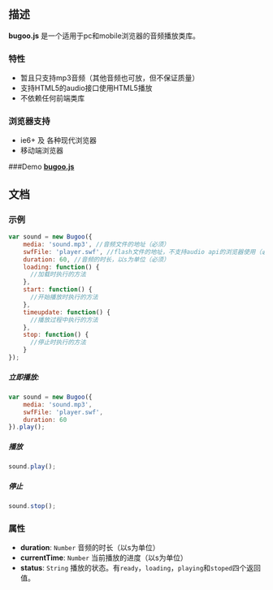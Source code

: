 ## 描述
**bugoo.js** 是一个适用于pc和mobile浏览器的音频播放类库。

### 特性
* 暂且只支持mp3音频（其他音频也可放，但不保证质量）
* 支持HTML5的audio接口使用HTML5播放
* 不依赖任何前端类库

### 浏览器支持
* ie6+ 及 各种现代浏览器
* 移动端浏览器

###Demo
[**bugoo.js**](http://laopopo.me/bugoo/index.html)

## 文档

### 示例

```javascript
var sound = new Bugoo({
    media: 'sound.mp3', //音频文件的地址（必须）
    swfFile: 'player.swf', //flash文件的地址，不支持audio api的浏览器使用（必须）
    duration: 60, //音频的时长，以s为单位（必须）
    loading: function() {
      //加载时执行的方法
    },
    start: function() {
      //开始播放时执行的方法
    },
    timeupdate: function() {
      //播放过程中执行的方法
    },
    stop: function() {
      //停止时执行的方法
    }
});
```

##### 立即播放:
```javascript
var sound = new Bugoo({
    media: 'sound.mp3',
    swfFile: 'player.swf',
    duration: 60
}).play();
```

##### 播放
```javascript
sound.play();
```
##### 停止
```javascript
sound.stop();
```

### 属性
* **duration**: `Number` 音频的时长（以s为单位）
* **currentTime**: `Number` 当前播放的进度（以s为单位）
* **status**: `String` 播放的状态。有`ready`，`loading`，`playing`和`stoped`四个返回值。